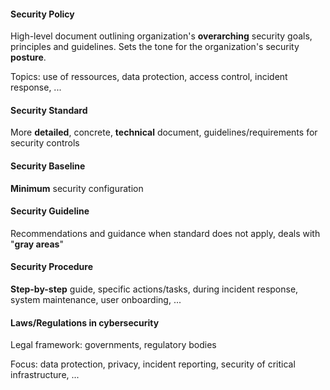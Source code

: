 #### Security Policy
High-level document outlining organization's **overarching** security goals, principles and guidelines. Sets the tone for the organization's security **posture**. 

Topics: use of ressources, data protection, access control, incident response, ...
#### Security Standard
More **detailed**, concrete, **technical** document, guidelines/requirements for security controls
#### Security Baseline
**Minimum** security configuration
#### Security Guideline
Recommendations and guidance when standard does not apply, deals with "**gray areas**"
#### Security Procedure
**Step-by-step** guide, specific actions/tasks, during incident response, system maintenance, user onboarding, ...
#### Laws/Regulations in cybersecurity
Legal framework: governments, regulatory bodies

Focus: data protection, privacy, incident reporting, security of critical infrastructure, ...
